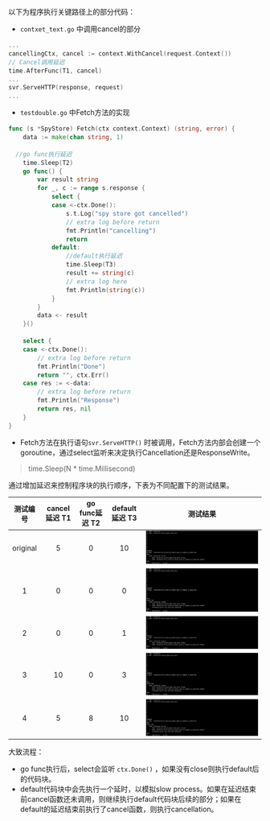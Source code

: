 以下为程序执行关键路径上的部分代码：

* `contxet_text.go` 中调用cancel的部分

```go
...
cancellingCtx, cancel := context.WithCancel(request.Context())
// Cancel调用延迟
time.AfterFunc(T1, cancel)
...
svr.ServeHTTP(response, request)
...
```

* `testdouble.go` 中Fetch方法的实现

```go
func (s *SpyStore) Fetch(ctx context.Context) (string, error) {
	data := make(chan string, 1)

  //go func执行延迟
	time.Sleep(T2)
	go func() {
		var result string
		for _, c := range s.response {
			select {
			case <-ctx.Done():
				s.t.Log("spy store got cancelled")
				// extra log before return
				fmt.Println("cancelling")
				return
			default:
				//default执行延迟
				time.Sleep(T3)
				result += string(c)
				// extra log here
				fmt.Println(string(c))
			}
		}
		data <- result
	}()

	select {
	case <-ctx.Done():
		// extra log before return
		fmt.Println("Done")
		return "", ctx.Err()
	case res := <-data:
		// extra log before return
		fmt.Println("Response")
		return res, nil
	}
}
```

* Fetch方法在执行语句`svr.ServeHTTP()` 时被调用，Fetch方法内部会创建一个goroutine，通过select监听来决定执行Cancellation还是ResponseWrite。



> time.Sleep(N * time.Millisecond)

通过增加延迟来控制程序块的执行顺序，下表为不同配置下的测试结果。

| 测试编号 | cancel延迟 T1 | go func延迟 T2 | default延迟 T3 |                           测试结果                           |
| :------: | :-----------: | :------------: | :------------: | :----------------------------------------------------------: |
| original |       5       |       0        |       10       | ![original](https://github.com/ZikeWang/TDD-go-codes/blob/master/context/test_results_screenshot/case_original.png) |
|    1     |       0       |       0        |       0        | ![1_arbitrary_results](https://github.com/ZikeWang/TDD-go-codes/blob/master/context/test_results_screenshot/1.png) |
|    2     |       0       |       0        |       1        | ![2](https://github.com/ZikeWang/TDD-go-codes/blob/master/context/test_results_screenshot/2.png) |
|    3     |      10       |       0        |       3        | ![3](https://github.com/ZikeWang/TDD-go-codes/blob/master/context/test_results_screenshot/3.png) |
|    4     |       5       |       8        |       10       | ![4](https://github.com/ZikeWang/TDD-go-codes/blob/master/context/test_results_screenshot/4.png) |



大致流程：

* go func执行后，select会监听 `ctx.Done()` ，如果没有close则执行default后的代码块。
* default代码块中会先执行一个延时，以模拟slow process。如果在延迟结束前cancel函数还未调用，则继续执行default代码块后续的部分；如果在default的延迟结束前执行了cancel函数，则执行cancellation。